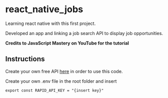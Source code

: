 # react_native_jobs
Learning react native with this first project.

Developed an app and linking a job search API to display job opportunities.

**Credits to JavaScript Mastery on YouTube for the tutorial**

## Instructions
Create your own free API [here](https://rapidapi.com/letscrape-6bRBa3QguO5/api/jsearch) in order to use this code.

Create your own .env file in the root folder and insert 
```
export const RAPID_API_KEY = "{insert key}"
```


